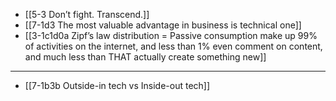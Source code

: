 - [[5-3 Don’t fight. Transcend.]]
- [[7-1d3 The most valuable advantage in business is technical one]]
- [[3-1c1d0a Zipf’s law distribution = Passive consumption make up 99% of activities on the internet, and less than 1% even comment on content, and much less than THAT actually create something new]]
---
- [[7-1b3b Outside-in tech vs Inside-out tech]]
